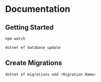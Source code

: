 Documentation
====

## Getting Started

```bash
npm watch
```

```bash
dotnet ef database update
```



## Create Migrations

```bash
dotnet ef migrations add <Migration Name>
```